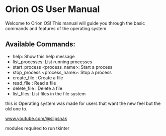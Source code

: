 Orion OS User Manual
====================

Welcome to Orion OS! This manual will guide you through the basic commands and features of the operating system.

Available Commands:
-------------------
- help: Show this help message
- list_processes: List running processes
- start_process <process_name>: Start a process
- stop_process <process_name>: Stop a process
- create_file <filename>: Create a file
- read_file <filename>: Read a file
- delete_file <filename>: Delete a file
- list_files: List files in the file system

this is Operating system was made for users that want the new feel but the old one to.

www.youtube.com/@slipsnak

modules required to run tkinter
